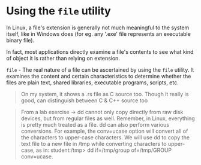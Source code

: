# Using the `file` utility

In Linux, a file's extension is generally not much meaningful to the system itself, like in Windows does (for eg. any '.exe' file represents an executable binary file).

In fact, most applications directly examine a file's contents to see what kind of object it is rather than relying on extension.

`file` - The real nature of a file can be ascertained by using the `file` utility.
It examines the content and certain characteristics to determine whether the files are plain text, shared libraries, executable programs, scripts, etc.

> On my system, it shows a .rs file as C source too. Though it really is good, can distinguish between C & C++ source too

> From a lab exercise -> dd cannot only copy directly from raw disk devices, but from regular files as well. Remember, in Linux, everything is pretty much treated as a file. dd can also perform various conversions. For example, the conv=ucase option will convert all of the characters to upper-case characters. We will use dd to copy the text file to a new file in /tmp while converting characters to upper-case, as in: student:/tmp> dd if=/tmp/group of=/tmp/GROUP conv=ucase.

